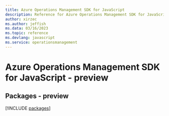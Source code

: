 ```yaml
---
title: Azure Operations Management SDK for JavaScript
description: Reference for Azure Operations Management SDK for JavaScript
author: xirzec
ms.author: jeffish
ms.data: 03/16/2023
ms.topic: reference
ms.devlang: javascript
ms.service: operationsmanagement
---
```

# Azure Operations Management SDK for JavaScript - preview
## Packages - preview
[!INCLUDE [packages](operations-management-index.md)]